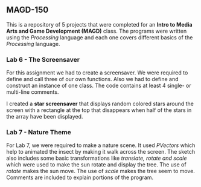 ## MAGD-150
This is a repository of 5 projects that were completed for an **Intro to Media Arts and Game Development (MAGD)** class. 
The programs were written using the _Processing_ language and each one covers different basics of the _Processing_ language.

### Lab 6 - The Screensaver
For this assignment we had to create a screensaver. We were required to define and call three of our own functions. 
Also we had to define and construct an instance of one class. The code contains at least 4 single- or multi-line comments. 

I created a **star screensaver** that displays random colored stars around the screen with a rectangle at the top that disappears 
when half of the stars in the array have been displayed.

### Lab 7 - Nature Theme
For Lab 7, we were required to make a nature scene. It used _PVectors_ which help to animated the insect by making it walk across 
the screen. The sketch also includes some basic transformations like _translate, rotate and scale_ which were used to make the sun 
rotate and display the tree. The use of _rotate_ makes the sun move. The use of _scale_ makes the tree seem to move. 
Comments are included to explain portions of the program.
